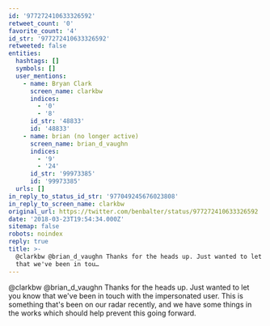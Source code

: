 ```yaml
---
id: '977272410633326592'
retweet_count: '0'
favorite_count: '4'
id_str: '977272410633326592'
retweeted: false
entities:
  hashtags: []
  symbols: []
  user_mentions:
    - name: Bryan Clark
      screen_name: clarkbw
      indices:
        - '0'
        - '8'
      id_str: '48833'
      id: '48833'
    - name: brian (no longer active)
      screen_name: brian_d_vaughn
      indices:
        - '9'
        - '24'
      id_str: '99973385'
      id: '99973385'
  urls: []
in_reply_to_status_id_str: '977049245676023808'
in_reply_to_screen_name: clarkbw
original_url: https://twitter.com/benbalter/status/977272410633326592
date: '2018-03-23T19:54:34.000Z'
sitemap: false
robots: noindex
reply: true
title: >-
  @clarkbw @brian_d_vaughn Thanks for the heads up. Just wanted to let you know
  that we've been in tou…
---
```


@clarkbw @brian_d_vaughn Thanks for the heads up. Just wanted to let you know that we've been in touch with the impersonated user. This is something that's been on our radar recently, and we have some things in the works which should help prevent this going forward.